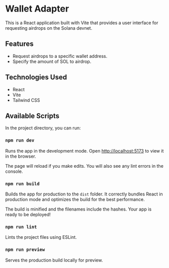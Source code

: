 # Wallet Adapter

This is a React application built with Vite that provides a user interface for requesting airdrops on the Solana devnet.

## Features

*   Request airdrops to a specific wallet address.
*   Specify the amount of SOL to airdrop.

## Technologies Used

*   React
*   Vite
*   Tailwind CSS

## Available Scripts

In the project directory, you can run:

### `npm run dev`

Runs the app in the development mode.
Open [http://localhost:5173](http://localhost:5173) to view it in the browser.

The page will reload if you make edits.
You will also see any lint errors in the console.

### `npm run build`

Builds the app for production to the `dist` folder.
It correctly bundles React in production mode and optimizes the build for the best performance.

The build is minified and the filenames include the hashes.
Your app is ready to be deployed!

### `npm run lint`

Lints the project files using ESLint.

### `npm run preview`

Serves the production build locally for preview.
